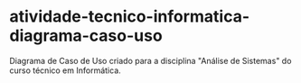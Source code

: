 # atividade-tecnico-informatica-diagrama-caso-uso
Diagrama de Caso de Uso criado para a disciplina "Análise de Sistemas" do curso técnico em Informática.
